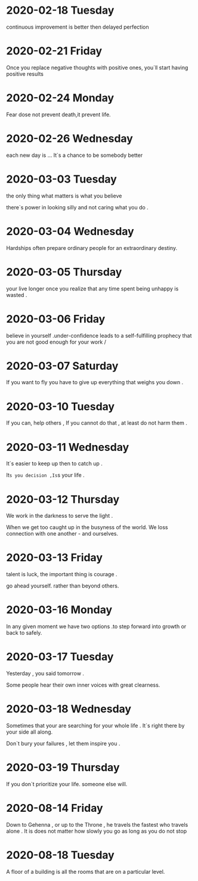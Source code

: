 # 2020-02-18  Tuesday 
continuous improvement is better then delayed perfection


# 2020-02-21  Friday 

Once you replace negative thoughts  with positive ones, you`ll start having positive results


# 2020-02-24  Monday 

Fear dose not prevent death,it prevent life.


# 2020-02-26  Wednesday 

each new day is ... It`s a chance to be somebody better 


# 2020-03-03  Tuesday 

the only thing what matters is what you believe 

there`s power in looking silly and not caring what you do .


# 2020-03-04  Wednesday 

Hardships often prepare ordinary people for an extraordinary destiny.


# 2020-03-05  Thursday 

your live longer once you realize that any time spent being   unhappy  is wasted .

# 2020-03-06  Friday 

believe in yourself .under-confidence leads to a self-fulfilling prophecy that you are not good enough for your work /

# 2020-03-07  Saturday 
If you want to fly you have to give up everything that weighs you down .

# 2020-03-10  Tuesday 
If you can, help others , If you cannot do that , at least do not harm them .

# 2020-03-11  Wednesday 

It`s easier to keep up then to catch up .

It`s you decision ,Is`s your life .

# 2020-03-12  Thursday 

We work in the darkness to serve the light .

When we get too caught up in the busyness of the world. We loss connection with one another - and ourselves.

# 2020-03-13  Friday 

talent is luck, the important thing is courage .

go ahead yourself. rather than beyond others.

# 2020-03-16  Monday 

In any given moment we have two options .to step forward into  growth or  back to safely.

# 2020-03-17  Tuesday 

Yesterday , you said tomorrow .

Some people hear their own inner voices with great clearness.


# 2020-03-18  Wednesday 

Sometimes that your are searching  for your whole life . It`s right there by your side all along.

Don`t bury your failures , let them inspire you . 

# 2020-03-19  Thursday 
If you don`t prioritize your life. someone else will.

# 2020-08-14  Friday 
<!-- 专用名词 如人名、地名等，用来表示其一特定的名称。无冠词，第一个字母须大写。 -->
Down to Gehenna , or up to the Throne , he travels the fastest who travels alone .
It is does not  matter how slowly you go as long as you do not stop 




# 2020-08-18  Tuesday 


A floor of a building is all the rooms that are on a particular level.

